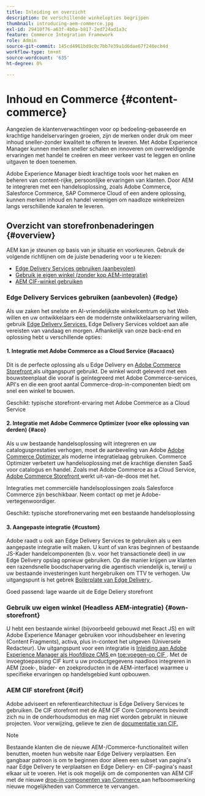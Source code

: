 ```yaml
---
title: Inleiding en overzicht
description: De verschillende winkelopties begrijpen
thumbnail: introducing-aem-commerce.jpg
exl-id: 29410f76-a63f-4b0a-b817-2ed724ad1a3c
feature: Commerce Integration Framework
role: Admin
source-git-commit: 145cd4961bd9c0c7bb7e39a1d6dae67f240ecb4d
workflow-type: tm+mt
source-wordcount: '635'
ht-degree: 0%

---
```



# Inhoud en Commerce {#content-commerce}

Aangezien de klantenverwachtingen voor op bedoeling-gebaseerde en krachtige handelservaringen groeien, zijn de merken onder druk om meer inhoud sneller-zonder kwaliteit te offeren te leveren. Met Adobe Experience Manager kunnen merken sneller schalen en innoveren om overweldigende ervaringen met handel te creëren en meer verkeer vast te leggen en online uitgaven te doen toenemen.

Adobe Experience Manager biedt krachtige tools voor het maken en beheren van content-rijke, persoonlijke ervaringen van klanten. Door AEM te integreren met een handelsoplossing, zoals Adobe Commerce, Salesforce Commerce, SAP Commerce Cloud of een andere oplossing, kunnen merken inhoud en handel verenigen om naadloze winkelreizen langs verschillende kanalen te leveren.

## Overzicht van storefronbenaderingen {#overview}

AEM kan je steunen op basis van je situatie en voorkeuren. Gebruik de volgende richtlijnen om de juiste benadering voor u te kiezen:

* [Edge Delivery Services gebruiken (aanbevolen)](#edge)
* [Gebruik je eigen winkel (zonder kop AEM-integratie)](#own-storefront)
* [AEM CIF-winkel gebruiken](#cif)

### Edge Delivery Services gebruiken (aanbevolen) {#edge}

Als uw zaken het snelste en AI-vriendelijkste winkelcentrum op het Web willen en uw ontwikkelaars een de modernste ontwikkelaarservaring willen, gebruik [ Edge Delivery Services.](../edge/overview.md) Edge Delivery Services voldoet aan alle vereisten van vandaag en morgen. Afhankelijk van onze back-end en oplossing hebt u verschillende opties:

#### &#x200B;1. Integratie met Adobe Commerce as a Cloud Service {#acaacs}

Dit is de perfecte oplossing als u Edge Delivery en [ Adobe Commerce Storefront ](https://experienceleague.adobe.com/developer/commerce/storefront/) als uitgangspunt gebruikt. De winkel wordt geleverd met een bouwsteenplaat die vooraf is geïntegreerd met Adobe Commerce-services, API&#39;s en die een groot aantal Commerce-drop-in-componenten biedt om snel een winkel te bouwen.

Geschikt: typische storefront-ervaring met Adobe Commerce as a Cloud Service

#### &#x200B;2. Integratie met Adobe Commerce Optimizer (voor elke oplossing van derden) {#aco}

Als u uw bestaande handelsoplossing wilt integreren en uw catalogusprestaties verhogen, moet de aanbeveling van Adobe [ Adobe Commerce Optimizer ](https://experienceleague.adobe.com/en/docs/commerce-learn/tutorials/adobe-commerce-optimizer/overview) als moderne integratielaag gebruiken. Commerce Optimizer verbetert uw handelsoplossing met de krachtige diensten SaaS voor catalogus en handel. Zoals met Adobe Commerce as a Cloud Service, [ Adobe Commerce Storefront ](https://experienceleague.adobe.com/developer/commerce/storefront/) werkt uit-van-de-doos met het.

Integraties met commerciële handelsoplossingen zoals Salesforce Commerce zijn beschikbaar. Neem contact op met je Adobe-vertegenwoordiger.

Geschikt: typische storefronervaring met een bestaande handelsoplossing

#### &#x200B;3. Aangepaste integratie {#custom}

Adobe raadt u ook aan Edge Delivery Services te gebruiken als u een aangepaste integratie wilt maken. U kunt of van kras beginnen of bestaande JS-Kader handelcomponenten (b.v. voor het transactionele deel) in uw Edge Delivery opslag opnieuw gebruiken. Op die manier krijgen uw klanten een razendsnelle boodschapervaring die agentisch vriendelijk is, terwijl u uw bestaande investeringen kunt hergebruiken om TTV te verhogen. Uw uitgangspunt is het gebrek [ Boilerplate van Edge Delivery ](https://www.aem.live/developer/tutorial).

Goed passend: lage waarde uit de Edge Deliery storefront

### Gebruik uw eigen winkel (Headless AEM-integratie) {#own-storefront}

U hebt een bestaande winkel (bijvoorbeeld gebouwd met React JS) en wilt Adobe Experience Manager gebruiken voor inhoudsbeheer en levering (Content Fragments), activa, plus in-context het uitgeven (Universele Redacteur). Uw uitgangspunt voor een integratie is [ Inleiding aan Adobe Experience Manager als Hoofdloze CMS ](https://experienceleague.adobe.com/en/docs/experience-manager-cloud-service/content/headless/introduction) en [ toe:voegen-op CIF ](https://experienceleague.adobe.com/en/docs/experience-manager-cloud-service/content/content-and-commerce/storefront/authoring/enrich-product-associated-content). Met de invoegtoepassing CIF kunt u uw productgegevens naadloos integreren in AEM (zoek-, blader- en zoekproducten in de AEM-interface) waarmee u specifieke ervaringen op handelsgebied kunt opbouwen.

### AEM CIF storefront {#cif}

Adobe adviseert en referentiearchitectuur is Edge Delivery Services te gebruiken. De CIF storefront met de AEM CIF Core Components bevindt zich nu in de onderhoudsmodus en mag niet worden gebruikt in nieuwe projecten. Voor verwijzing, gelieve te zien de [ documentatie van CIF.](/help/commerce-cloud/cif-introduction.md)

>[!NOTE]
>
>Bestaande klanten die de nieuwe AEM-/Commerce-functionaliteit willen benutten, moeten hun website naar Edge Delivery verplaatsen. Een gangbaar patroon is om te beginnen door alleen een subset van pagina&#39;s naar Edge Delivery te verplaatsen en Edge Deliery- en CIF-pagina&#39;s naast elkaar uit te voeren. Het is ook mogelijk om de componenten van AEM CIF met de nieuwe [ drop-in componenten van Commerce ](https://experienceleague.adobe.com/developer/commerce/storefront/dropins/all/introduction/) aan hefboomwerking nieuwe mogelijkheden van Commerce te vervangen.
